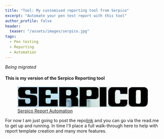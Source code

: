 ```yaml
---
title: "Tool: My customised reporting tool from Serpico"
excerpt: "Automate your pen test report with this tool"
author_profile: false
header:
  teaser: "/assets/images/serpico.jpg"
tags: 
  - Pen testing
  - Reporting
  - Automation 
---
```


*Being migrated*

#### This is my version of the Serpico Reporting tool

<figure>
	<a href="/assets/images/serpico.jpg"><img src="/assets/images/serpico.jpg"></a>
	<figcaption><a href="/assets/images/serpico.jpg" title="Serpico Report Automation">Serpico Report Automation</a></figcaption>
</figure>

For now I am just going to post the repo<a href="https://github.com/SecRedOps/VPN-Finder">link</a> and you can go via the read.me to get up and running. In time I'll place a full walk-through here to help with report template creation and many more features. 



